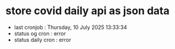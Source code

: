 # store covid daily api as json data

- last cronjob : Thursday, 10 July 2025 13:33:34
- status og cron : error
- status daily cron : error
      
      